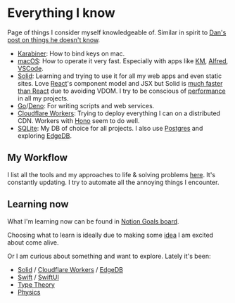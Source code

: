 # Everything I know

Page of things I consider myself knowledgeable of. Similar in spirit to [Dan's post on things he doesn't know](https://overreacted.io/things-i-dont-know-as-of-2018/).

- [Karabiner](../macOS/apps/karabiner/karabiner.md): How to bind keys on mac.
- [macOS](../macOS/macOS.md): How to operate it very fast. Especially with apps like [KM](../macOS/apps/keyboard-maestro/keyboard-maestro.md), [Alfred](../macOS/apps/alfred/alfred.md), [VSCode](../text-editors/vs-code/vs-code.md).
- [Solid](../programming-languages/javascript/js-libraries/solid.md): Learning and trying to use it for all my web apps and even static sites. Love [React](../programming-languages/javascript/js-libraries/react/react.md)'s component model and JSX but Solid is [much faster than React](https://twitter.com/nikitavoloboev/status/1528479450828087299) due to avoiding VDOM. I try to be conscious of [performance](../web/web-performance.md) in all my projects.
- [Go](../programming-languages/go/go.md)/[Deno](../web/deno.md): For writing scripts and web services.
- [Cloudflare Workers](../cloud-computing/serverless-computing/cloudflare-workers.md): Trying to deploy everything I can on a distributed CDN. Workers with [Hono](https://github.com/honojs/hono) seem to do well.
- [SQLite](../databases/sqlite.md): My DB of choice for all projects. I also use [Postgres](../databases/postgresql.md) and exploring [EdgeDB](../databases/edgedb.md).

## My Workflow

I list all the tools and my approaches to life & solving problems [here](my-workflow.md). It's constantly updating. I try to automate all the annoying things I encounter.

## Learning now

What I'm learning now can be found in [Notion Goals board](https://www.notion.so/e462537d8f3d40c095ea67091ca91f45?v=1006717e984a4243b198bcad5bf05198).

Choosing what to learn is ideally due to making some [idea](ideas/ideas.md) I am excited about come alive.

Or I am curious about something and want to explore. Lately it's been:

- [Solid](../programming-languages/javascript/js-libraries/solid.md) / [Cloudflare Workers](../cloud-computing/serverless-computing/cloudflare-workers.md) / [EdgeDB](../databases/edgedb.md)
- [Swift](../programming-languages/swift/swift.md) / [SwiftUI](../programming-languages/swift/swift-libraries/swiftui.md)
- [Type Theory](../math/type-theory/type-theory.md)
- [Physics](../physics/physics.md)
